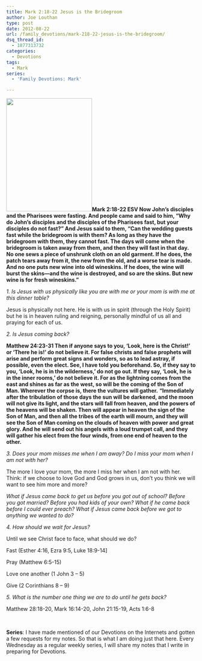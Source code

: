 ```yaml
---
title: Mark 2:18-22 Jesus is the Bridegroom
author: Joe Louthan
type: post
date: 2012-08-22
url: /family_devotions/mark-218-22-jesus-is-the-bridegroom/
dsq_thread_id:
  - 1877313732
categories:
  - Devotions
tags:
  - Mark
series:
  - 'Family Devotions: Mark'

---
```

**[<img class="alignright size-medium wp-image-450" title="bride-wedding-frock-waiting" alt="" src="https://i1.wp.com/theologic.us/wp-content/uploads/2012/08/bride-wedding-frock-waiting.jpg?resize=228%2C300" width="228" height="300" srcset="https://i1.wp.com/theologic.us/wp-content/uploads/2012/08/bride-wedding-frock-waiting.jpg?resize=228%2C300 228w, https://i1.wp.com/theologic.us/wp-content/uploads/2012/08/bride-wedding-frock-waiting.jpg?w=300 300w" sizes="(max-width: 228px) 100vw, 228px" data-recalc-dims="1" />][1]Mark 2:18-22 ESV Now John&#8217;s disciples and the Pharisees were fasting. And people came and said to him, “Why do John&#8217;s disciples and the disciples of the Pharisees fast, but your disciples do not fast?” And Jesus said to them, “Can the wedding guests fast while the bridegroom is with them? As long as they have the bridegroom with them, they cannot fast. The days will come when the bridegroom is taken away from them, and then they will fast in that day. No one sews a piece of unshrunk cloth on an old garment. If he does, the patch tears away from it, the new from the old, and a worse tear is made. And no one puts new wine into old wineskins. If he does, the wine will burst the skins—and the wine is destroyed, and so are the skins. But new wine is for fresh wineskins.”**

_1. Is Jesus with us physically like you are with me or your mom is with me at this dinner table?_

Jesus is physically not here. He is with us in spirit (through the Holy Spirit) but he is in heaven ruling and reigning, personally mindful of us all and praying for each of us.

_2. Is Jesus coming back?_
  
**Matthew 24:23-31 Then if anyone says to you, ‘Look, here is the Christ!’ or ‘There he is!’ do not believe it. For false christs and false prophets will arise and perform great signs and wonders, so as to lead astray, if possible, even the elect. See, I have told you beforehand. So, if they say to you, ‘Look, he is in the wilderness,’ do not go out. If they say, ‘Look, he is in the inner rooms,’ do not believe it. For as the lightning comes from the east and shines as far as the west, so will be the coming of the Son of Man. Wherever the corpse is, there the vultures will gather.** **“Immediately after the tribulation of those days the sun will be darkened, and the moon will not give its light, and the stars will fall from heaven, and the powers of the heavens will be shaken. Then will appear in heaven the sign of the Son of Man, and then all the tribes of the earth will mourn, and they will see the Son of Man coming on the clouds of heaven with power and great glory. And he will send out his angels with a loud trumpet call, and they will gather his elect from the four winds, from one end of heaven to the other.**

_3. Does your mom misses me when I am away? Do I miss your mom when I am not with her?_

The more I love your mom, the more I miss her when I am not with her. Think: if we choose to love God and God grows in us, don&#8217;t you think we will want to see him more and more?

_What if Jesus came back to get us before you got out of school? Before you got married? Before you had kids of your own? What if he came back before I could ever preach? What if Jesus came back before we got to anything we wanted to do?_

_4. How should we wait for Jesus?_

Until we see Christ face to face, what should we do?

Fast (Esther 4:16, Ezra 9:5, Luke 18:9-14]
  
Pray (Matthew 6:5-15)
  
Love one another (1 John 3 &#8211; 5)
  
Give (2 Corinthians 8 &#8211; 9)

_5. What is the number one thing we are to do until he gets back?_

Matthew 28:18-20, Mark 16:14-20, John 21:15-19, Acts 1:6-8

&nbsp;

**Series**: I have made mentioned of our Devotions on the Internets and gotten a few requests for my notes. So that is what I am doing just that here. Every Wednesday as a regular weekly series, I will share my notes that I write in preparing for Devotions.

 [1]: https://i1.wp.com/theologic.us/wp-content/uploads/2012/08/bride-wedding-frock-waiting.jpg